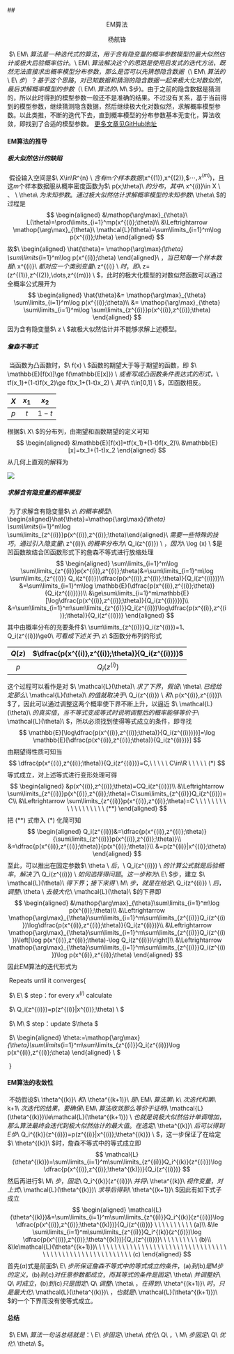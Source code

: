 ##<center>EM算法</center>

<center>杨航锋</center>

​	$\ EM\ $算法是一种迭代式的算法，用于含有隐变量的概率参数模型的最大似然估计或极大后验概率估计 。$\ EM\ $算法解决这个的思路是使用启发式的迭代方法，既然无法直接求出概率模型分布参数，那么是否可以先猜想隐含数据（$\ EM\ $算法的$\ E\ $步）？基于这个思路，对已知数据和猜测的隐含数据一起来极大化对数似然，最后求解概率模型的参数（$\ EM\ $算法的$\ M\ $步)。由于之前的隐含数据是猜测的，所以此时得到的模型参数一般还不是准确的结果。不过没有关系，基于当前得到的模型参数，继续猜测隐含数据，然后继续极大化对数似然，求解概率模型参数。以此类推，不断的迭代下去，直到概率模型的分布参数基本无变化，算法收敛，即找到了合适的模型参数。 [更多文章见GitHub地址](https://link.zhihu.com/?target=https%3A//github.com/Fenghuapiao/ML-NOTE)

#### EM算法的推导

##### 极大似然估计的缺陷

​	假设输入空间是$\ X\in\R^{n} \ $含有$m$个样本数据($x^{(1)},x^{(2)},$$\cdots,x^{(m)}$)，且这$m$个样本数据服从概率密度函数为$\ p(x;\theta)\ $的分布，其中$\ x^{(i)}\in X \ $、$ \ \theta\ $为未知参数。通过极大似然估计求解概率模型的未知参数$\ \theta\ $的过程是
$$
\begin{aligned}
&\mathop{\arg\max}_{\theta}\ L(\theta)=\prod\limits_{i=1}^mp(x^{(i)};\theta)\\
&\Leftrightarrow \mathop{\arg\max}_{\theta}\ \mathcal{L}(\theta)=\sum\limits_{i=1}^m\log p(x^{(i)};\theta)
\end{aligned}
$$
故$\ \begin{aligned} \hat{\theta}= \mathop{\arg\max}_{\theta} \sum\limits_{i=1}^m\log p(x^{(i)};\theta) \end{aligned}\ $，当已知每一个样本数据$\ x^{(i)}\ $都对应一个类别变量$\ z^{(i)} \ $时，即$\ z=(z^{(1)},z^{(2)},\dots,z^{(m)}) \ $，此时的极大化模型的对数似然函数可以通过全概率公式展开为
$$
\begin{aligned}
\hat{\theta}&= \mathop{\arg\max}_{\theta} \sum\limits_{i=1}^m\log p(x^{(i)};\theta)\\
&= \mathop{\arg\max}_{\theta} \sum\limits_{i=1}^m\log \sum\limits_{z^{(i)}}p(x^{(i)},z^{(i)};\theta)
\end{aligned}
$$
因为含有隐变量$\ z \ $故极大似然估计并不能够求解上述模型。

##### 詹森不等式

​	当函数为凸函数时，$\ f(x) \ $函数的期望大于等于期望的函数，即 $\ \mathbb{E}[f(x)]\ge f(\mathbb{E[x]}) \ $或者写成凸函数条件表达式的形式，$\ tf(x_1)+(1-t)f(x_2)\ge f(tx_1+(1-t)x_2) \ $其中$\ t\in[0,1] \ $，凹函数相反。

| $X$  | $x_1$ | $x_2$ |
| :--: | :---: | :---: |
| $p$  |  $t$  | $1-t$ |

根据$\ X\ $的分布列，由期望和函数期望的定义可知
$$
\begin{aligned}
&\mathbb{E}[f(x)]=tf(x_1)+(1-t)f(x_2)\\
&\mathbb{E}[x]=tx_1+(1-t)x_2
\end{aligned}
$$
从几何上直观的解释为

![](C:\Users\yhf\Desktop\ML-NOTE\picture\詹森不等式.jpg)

##### 求解含有隐变量的概率模型

​	为了求解含有隐变量$\ z\ $的概率模型$\ \begin{aligned}\hat{\theta}=\mathop{\arg\max}_{\theta} \sum\limits_{i=1}^m\log \sum\limits_{z^{(i)}}p(x^{(i)},z^{(i)};\theta)\end{aligned}\ $需要一些特殊的技巧，通过引入隐变量$\ z^{(i)}\ $的概率分布为$\ Q_i(z^{(i)}) \ $，因为$\ \log (x) \ $是凹函数故结合凹函数形式下的詹森不等式进行放缩处理
$$
\begin{aligned}
\sum\limits_{i=1}^m\log \sum\limits_{z^{(i)}}p(x^{(i)},z^{(i)};\theta)&=\sum\limits_{i=1}^m\log \sum\limits_{z^{(i)}} Q_i(z^{(i)})\dfrac{p(x^{(i)},z^{(i)};\theta)}{Q_i(z^{(i)})}\\
&=\sum\limits_{i=1}^m\log \mathbb{E}(\dfrac{p(x^{(i)},z^{(i)};\theta)}{Q_i(z^{(i)})})\\
&\ge\sum\limits_{i=1}^m\mathbb{E}[\log\dfrac{p(x^{(i)},z^{(i)};\theta)}{Q_i(z^{(i)})})]\\
&=\sum\limits_{i=1}^m\sum\limits_{z^{(i)}}Q_i(z^{(i)})\log\dfrac{p(x^{(i)},z^{(i)};\theta)}{Q_i(z^{(i)})}
\end{aligned}
$$
其中由概率分布的充要条件$\ \sum\limits_{z^{(i)}}Q_i(z^{(i)})=1、Q_i(z^{(i)})\ge0\ $可看成下述关于$\ z\ $函数分布列的形式

| $Q(z)$ | $\dfrac{p(x^{(i)},z^{(i)};\theta)}{Q_i(z^{(i)})}$ |
| :----: | :-----------------------------------------------: |
|  $p$   |                  $Q_i(z^{(i)})$                   |

这个过程可以看作是对 $\ \mathcal{L}(\theta)\ $求了下界，假设$\ \theta\ $已经给定那么$\ \mathcal{L}(\theta)\ $的值就取决于$\ Q_i(z^{(i)}) \ $和$\ p(x^{(i)},z^{(i)})\ $了，因此可以通过调整这两个概率使下界不断上升，以逼近 $\ \mathcal{L}(\theta)\ $的真实值，当不等式变成等式时说明调整后的概率能够等价于$\ \mathcal{L}(\theta)\ $，所以必须找到使得等式成立的条件，即寻找
$$
\mathbb{E}[\log\dfrac{p(x^{(i)},z^{(i)};\theta)}{Q_i(z^{(i)})})]=\log \mathbb{E}[\dfrac{p(x^{(i)},z^{(i)};\theta)}{Q_i(z^{(i)})}]
$$
由期望得性质可知当
$$
\dfrac{p(x^{(i)},z^{(i)};\theta)}{Q_i(z^{(i)})}=C,\ \ \ \ \ C\in\R    \ \ \ \ \ (*)
$$
等式成立，对上述等式进行变形处理可得
$$
\begin{aligned}
&p(x^{(i)},z^{(i)};\theta)=CQ_i(z^{(i)})\\
&\Leftrightarrow
\sum\limits_{z^{(i)}}p(x^{(i)},z^{(i)};\theta)=C\sum\limits_{z^{(i)}}Q_i(z^{(i)})=C\\
&\Leftrightarrow
\sum\limits_{z^{(i)}}p(x^{(i)},z^{(i)};\theta)=C \ \ \ \ \ \ \ \ \ \ \ \ \ \ \ \ \ \   (**)
\end{aligned}
$$
把$\ (**)\ ​$式带入$\ (*)\ ​$化简可知
$$
\begin{aligned}
Q_i(z^{(i)})&=\dfrac{p(x^{(i)},z^{(i)};\theta)}{\sum\limits_{z^{(i)}}p(x^{(i)},z^{(i)};\theta)}\\
&=\dfrac{p(x^{(i)},z^{(i)};\theta)}{p(x^{(i)};\theta)}\\
&=p(z^{(i)}|x^{(i)};\theta)
\end{aligned}
$$
至此，可以推出在固定参数$\ \theta \ $后，$\ Q_i(z^{(i)}) \ $的计算公式就是后验概率，解决了$\ Q_i(z^{(i)}) \ $如何选择得问题。这一步称为$\ E\ $步，建立 $\ \mathcal{L}(\theta)\ $得下界；接下来得$ \ M\ $步，就是在给定$\ Q_i(z^{(i)}) \ $后，调整$\ \theta \ $去极大化$\ \mathcal{L}(\theta)\ $的下界即
$$
\begin{aligned}
&\mathop{\arg\max}_{\theta}\sum\limits_{i=1}^m\log p(x^{(i)};\theta)\\
&\Leftrightarrow
\mathop{\arg\max}_{\theta}\sum\limits_{i=1}^m\sum\limits_{z^{(i)}}Q_i(z^{(i)})\log\dfrac{p(x^{(i)},z^{(i)};\theta)}{Q_i(z^{(i)})}\\
&\Leftrightarrow
\mathop{\arg\max}_{\theta}\sum\limits_{i=1}^m\sum\limits_{z^{(i)}}Q_i(z^{(i)})\left[\log p(x^{(i)},z^{(i)};\theta)-\log Q_i(z^{(i)})\right]\\
&\Leftrightarrow
\mathop{\arg\max}_{\theta}\sum\limits_{i=1}^m\sum\limits_{z^{(i)}}Q_i(z^{(i)})\log p(x^{(i)},z^{(i)};\theta)
\end{aligned}
$$
因此EM算法的迭代形式为

​                    Repeats until it converges{

​	                    $\ E\ $ step：for every  $x^{(i)}$ calculate

​		                         $\ Q_i(z^{(i)})=p(z^{(i)}|x^{(i)};\theta) \ $

​	                    $\ M\ $ step：update  $\theta $

​		                         $\ \begin{aligned} \theta:=\mathop{\arg\max}_{\theta}\sum\limits_{i=1}^m\sum\limits_{z^{(i)}}Q_i(z^{(i)})\log p(x^{(i)},z^{(i)};\theta) \end{aligned} \ $

​                    }

#### EM算法的收敛性

​	不妨假设$\ \theta^{(k)}\ $和$\ \theta^{(k+1)}\ $是$\ EM\ $算法第$\ k\ $次迭代和第$\ k+1\ $次迭代的结果，要确保$\ EM\ $算法收敛那么等价于证明$\ \mathcal{L}(\theta^{(k)})\le\mathcal{L}(\theta^{(k+1)}) \ $也就是说极大似然估计单调增加，那么算法最终会迭代到极大似然估计的最大值。在选定$\ \theta^{(k)}\ $后可以得到E步$\ Q_i^{(k)}(z^{(i)})=p(z^{(i)}|x^{(i)};\theta^{(k)}) \ $，这一步保证了在给定 $\ \theta^{(k)}\ $时，詹森不等式中的等式成立即
$$
\mathcal{L}(\theta^{(k)})=\sum\limits_{i=1}^m\sum\limits_{z^{(i)}}Q_i^{(k)}(z^{(i)})\log \dfrac{p(x^{(i)},z^{(i)};\theta^{(k)})}{Q_i(z^{(i)})}
$$
然后再进行$\ M\ $步，固定$\ Q_i^{(k)}(z^{(i)})\ $并将$\ \theta^{(k)}\ $视作变量，对上式$\ \mathcal{L}(\theta^{(k)})\ $求导后得到$\ \theta^{(k+1)}\ $因此有如下式子成立
$$
\begin{aligned}
\mathcal{L}(\theta^{(k)})&=\sum\limits_{i=1}^m\sum\limits_{z^{(i)}}Q_i^{(k)}(z^{(i)})\log \dfrac{p(x^{(i)},z^{(i)};\theta^{(k)})}{Q_i(z^{(i)})} \ \ \ \ \ \ \ \ \ \ (a)\\
&\le \sum\limits_{i=1}^m\sum\limits_{z^{(i)}}Q_i^{(k)}(z^{(i)})\log \dfrac{p(x^{(i)},z^{(i)};\theta^{(k)})}{Q_i(z^{(i)})}\ \ \ \ \ \ \ \ \ \ (b)\\
&\le\mathcal{L}(\theta^{(k+1)})\ \ \ \ \ \ \ \ \ \ \ \ \ \ \ \ \ \ \ \ \ \ \ \ \ \ \ \ \ \ \ \ \ \ \ \ \ \ \ \ \ \ \ \ \ \ \ \ \ \ \ \ \ \ \ \  \  (c)
\end{aligned}
$$
首先$(a)$式是前面$\ E\ $步所保证詹森不等式中的等式成立的条件，$(a)$到$(b)$是M步的定义，$(b)$到$(c)$对任意参数都成立，而其等式的条件是固定$\ \theta\ $并调整好$\ Q\ $时成立，$(b)$到$(c)$只是固定$\ Q\ $调整$\ \theta\ $，在得到$\ \theta^{(k+1)}\ $时，只是最大化$\ \mathcal{L}(\theta^{(k)})\ $，也就是$\ \mathcal{L}(\theta^{(k+1)})\ $的一个下界而没有使等式成立。

#### 总结

​	$\ EM\ $算法一句话总结就是：$\ E\ $步固定$\ \theta\ $优化$\ Q\ $，$\ M\ $步固定$\ Q\ $优化$\ \theta\ $。